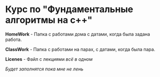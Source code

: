 # **Курс по "Фундаментальные алгоритмы на с++"**

**HomeWork** - Папка с работами дома с датами, когда была задана работа.

**ClassWork** - Папка с работами на парах, с датами, когда была пара.

**Licenes** - Файл с лекциями *всё в одном*

*Будет заполнятся пока мне не лень*